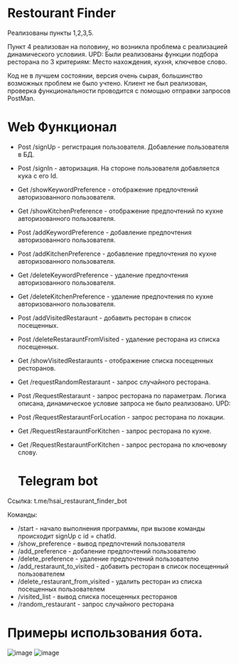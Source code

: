 # Restourant Finder
Реализованы пункты 1,2,3,5.

Пункт 4 реализован на половину, но возникла проблема с реализацией динамического условиия.
UPD: Были реализованы функции подбора ресторана по 3 критериям: Место нахождения, кухня, ключевое слово.

Код не в лучшем состоянии, версия очень сырая, большинство возможных проблем не было учтено. Клиент не был реализован, проверка функциональности проводится с помощью отправки запросов PostMan.

# Web Функционал
- Post /signUp - регистрация пользователя. Добавление пользователя в БД.
- Post /signIn - авторизация. На стороне пользователя добавляется кука с его Id.
- Get /showKeywordPreference - отображение предпочтений авторизованного пользователя.
- Get /showKitchenPreference - отображение предпочтений по кухне авторизованного пользователя.
- Post /addKeywordPreference - добавление предпочтения авторизованного пользователя.
- Post /addKitchenPreference - добавление предпочтения по кухне авторизованного пользователя.
- Get /deleteKeywordPreference - удаление предпочтения авторизованного пользователя.
- Get /deleteKitchenPreference - удаление предпочтения по кухне авторизованного пользователя.
- Post /addVisitedRestaraunt - добавить ресторан в список посещенных.
- Post /deleteRestarauntFromVisited - удаление ресторана из списка посещенных.
- Get /showVisitedRestaraunts - отображение списка посещенных ресторанов.
- Get /requestRandomRestaraunt - запрос случайного ресторана.
- Post /RequestRestaraunt - запрос ресторана по параметрам. Логика описана, динамическое условие запроса не было реализовано.
UPD:

- Post /RequestRestarauntForLocation - запрос ресторана по локации.
- Get /RequestRestarauntForKitchen - запрос ресторана по кухне.
- Get /RequestRestarauntForKitchen - запрос ресторана по ключевому слову.

  # Telegram bot
Ссылка: t.me/hsai_restaurant_finder_bot

Команды:
  - /start - начало выполнения программы, при вызове команды происходит signUp c id = chatId.
  - /show_preference - вывод предпочтений пользователя
  - /add_preference - добаление предпочтений пользователю
  - /delete_preference - удаление предпочтений пользователю
  - /add_restaraunt_to_visited - добавить ресторан в список посещенный пользователем
  - /delete_restaurant_from_visited - удалить ресторан из списка посещенных пользователем
  - /visited_list - вывод списка посещенных ресторанов
  - /random_restaurant - запрос случайного ресторана

# Примеры использования бота.
![image](https://github.com/coockie273/RestFinder/assets/103525603/8b8fc614-88bb-4b75-a1e1-84e6e673f64c)
![image](https://github.com/coockie273/RestFinder/assets/103525603/027a3367-7f1d-4627-b2a0-424951a1bc3c)


